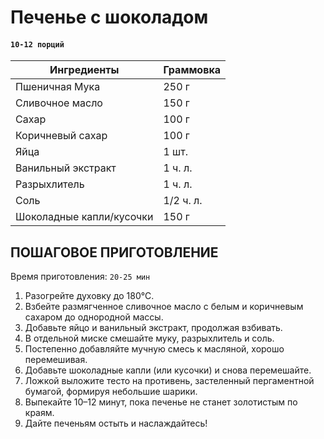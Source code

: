 # Печенье с шоколадом

#### `10-12 порций`

| Ингредиенты                | Граммовка |
|----------------------------|-----------|
| Пшеничная Мука              | 250 г     |
| Сливочное масло             | 150 г     |
| Сахар                       | 100 г     |
| Коричневый сахар            | 100 г     |
| Яйца                        | 1 шт.     |
| Ванильный экстракт          | 1 ч. л.   |
| Разрыхлитель                | 1 ч. л.   |
| Соль                        | 1/2 ч. л. |
| Шоколадные капли/кусочки    | 150 г     |

## ПОШАГОВОЕ ПРИГОТОВЛЕНИЕ
Время приготовления: `20-25 мин`

1. Разогрейте духовку до 180°C.
2. Взбейте размягченное сливочное масло с белым и коричневым сахаром до однородной массы.
3. Добавьте яйцо и ванильный экстракт, продолжая взбивать.
4. В отдельной миске смешайте муку, разрыхлитель и соль.
5. Постепенно добавляйте мучную смесь к масляной, хорошо перемешивая.
6. Добавьте шоколадные капли (или кусочки) и снова перемешайте.
7. Ложкой выложите тесто на противень, застеленный пергаментной бумагой, формируя небольшие шарики.
8. Выпекайте 10–12 минут, пока печенье не станет золотистым по краям.
9. Дайте печеньям остыть и наслаждайтесь!
